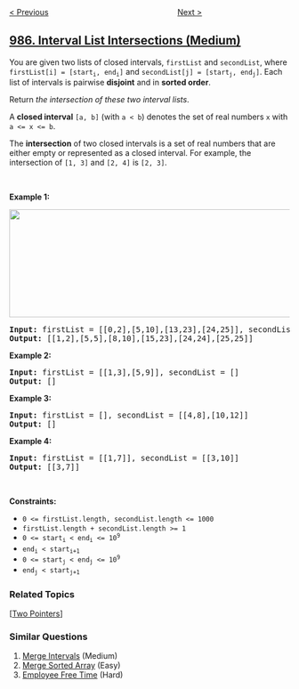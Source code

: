 <!--|This file generated by command(leetcode description); DO NOT EDIT.    |-->
<!--+----------------------------------------------------------------------+-->
<!--|@author    openset <openset.wang@gmail.com>                           |-->
<!--|@link      https://github.com/openset                                 |-->
<!--|@home      https://github.com/openset/leetcode                        |-->
<!--+----------------------------------------------------------------------+-->

[< Previous](../sum-of-even-numbers-after-queries "Sum of Even Numbers After Queries")
　　　　　　　　　　　　　　　　
[Next >](../vertical-order-traversal-of-a-binary-tree "Vertical Order Traversal of a Binary Tree")

## [986. Interval List Intersections (Medium)](https://leetcode.com/problems/interval-list-intersections "区间列表的交集")

<p>You are given two lists of closed intervals, <code>firstList</code> and <code>secondList</code>, where <code>firstList[i] = [start<sub>i</sub>, end<sub>i</sub>]</code> and <code>secondList[j] = [start<sub>j</sub>, end<sub>j</sub>]</code>. Each list of intervals is pairwise <strong>disjoint</strong> and in <strong>sorted order</strong>.</p>

<p>Return <em>the intersection of these two interval lists</em>.</p>

<p>A <strong>closed interval</strong> <code>[a, b]</code> (with <code>a &lt; b</code>) denotes the set of real numbers <code>x</code> with <code>a &lt;= x &lt;= b</code>.</p>

<p>The <strong>intersection</strong> of two closed intervals is a set of real numbers that are either empty or represented as a closed interval. For example, the intersection of <code>[1, 3]</code> and <code>[2, 4]</code> is <code>[2, 3]</code>.</p>

<p>&nbsp;</p>
<p><strong>Example 1:</strong></p>
<img alt="" src="https://assets.leetcode.com/uploads/2019/01/30/interval1.png" style="width: 700px; height: 194px;" />
<pre>
<strong>Input:</strong> firstList = [[0,2],[5,10],[13,23],[24,25]], secondList = [[1,5],[8,12],[15,24],[25,26]]
<strong>Output:</strong> [[1,2],[5,5],[8,10],[15,23],[24,24],[25,25]]
</pre>

<p><strong>Example 2:</strong></p>

<pre>
<strong>Input:</strong> firstList = [[1,3],[5,9]], secondList = []
<strong>Output:</strong> []
</pre>

<p><strong>Example 3:</strong></p>

<pre>
<strong>Input:</strong> firstList = [], secondList = [[4,8],[10,12]]
<strong>Output:</strong> []
</pre>

<p><strong>Example 4:</strong></p>

<pre>
<strong>Input:</strong> firstList = [[1,7]], secondList = [[3,10]]
<strong>Output:</strong> [[3,7]]
</pre>

<p>&nbsp;</p>
<p><strong>Constraints:</strong></p>

<ul>
	<li><code>0 &lt;= firstList.length, secondList.length &lt;= 1000</code></li>
	<li><code>firstList.length + secondList.length &gt;= 1</code></li>
	<li><code>0 &lt;= start<sub>i</sub> &lt; end<sub>i</sub> &lt;= 10<sup>9</sup></code></li>
	<li><code>end<sub>i</sub> &lt; start<sub>i+1</sub></code></li>
	<li><code>0 &lt;= start<sub>j</sub> &lt; end<sub>j</sub> &lt;= 10<sup>9</sup> </code></li>
	<li><code>end<sub>j</sub> &lt; start<sub>j+1</sub></code></li>
</ul>

### Related Topics
  [[Two Pointers](../../tag/two-pointers/README.md)]

### Similar Questions
  1. [Merge Intervals](../merge-intervals) (Medium)
  1. [Merge Sorted Array](../merge-sorted-array) (Easy)
  1. [Employee Free Time](../employee-free-time) (Hard)
